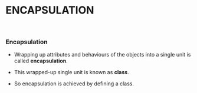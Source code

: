 # **ENCAPSULATION**

<br>

### **Encapsulation**

+ Wrapping up attributes and behaviours of the objects into a single unit is called **encapsulation**.

+ This wrapped-up single unit is known as **class**.

+ So encapsulation is achieved by defining a class.
